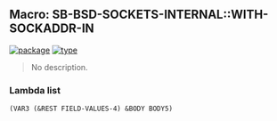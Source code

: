 ## Macro: SB-BSD-SOCKETS-INTERNAL::WITH-SOCKADDR-IN
[![package](https://img.shields.io/badge/Package-SB--BSD--SOCKETS--INTERNAL-5f9ea0.svg?style=social&colorA=999999)](../) [![type](https://img.shields.io/badge/Type-Macro-5f9ea0.svg?style=social&colorA=999999)](../#macro) 

> No description.

### Lambda list
```
(VAR3 (&REST FIELD-VALUES-4) &BODY BODY5)
```

